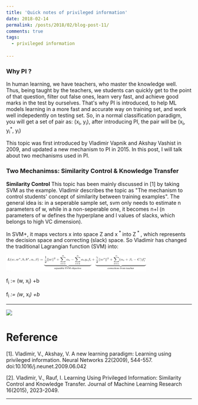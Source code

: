 ```yaml
---
title: 'Quick notes of privileged information'
date: 2018-02-14
permalink: /posts/2018/02/blog-post-11/
comments: true
tags:
  - privileged information
 
---
```

### Why PI ?
In human learning, we have teachers, who master the knowledge well. Thus, being taught by the teachers, we students can quickly get to the point of that question, filter out false ones, learn very fast, and achieve good marks in the test by ourselves. That's why PI is introduced, to help ML models learning in a more fast and accurate way on training set, and work well indepedently on testing set. So, in a normal classification paradigm, you will get a set of pair as: (x<sub>i</sub>, y<sub>i</sub>), after introducing PI, the pair will be (x<sub>i</sub>, y<sub>i</sub><sup>\*</sup>, y<sub>i</sub>)

This topic was first introduced by Vladimir Vapnik and Akshay Vashist in 2009, and updated a new mechanism to PI in 2015. In this post, I will talk about two mechanisms used in PI.

### Two Mechanimss: Similarity Control & Knowledge Transfer
**Similarity Control** 
This topic has been mainly discussed in [1] by taking SVM as the example. Vladimir describes the topic as "The mechanism to control students' concept of similarity between training examples". The general idea is: in a seperable sample set, svm only needs to estimate n parameters of w, while in a non-seperable one, it becomes n+l (n parameters of w defines the hyperplane and l values of slacks, which belongs to high VC dimension).

In SVM+, it maps vectors x into space Z and x<sup> * </sup> into Z<sup> * </sup>, which represents the decision space and correcting (slack) space. So Vladimir has changed the traditional Lagrangian function (SVM) into:
<p float="left">
  <img src="/images/pi1.png" width="380" />
</p>
f<sub>i</sub> := (w, x<sub>i</sub>) +b

f<sub>i</sub><sup>*</sup> := (w<sup>*</sup>, x<sub>i</sub><sup>*</sup>) +b<sup>*</sup>

---



<p float="left">
  <img src="/images/ind.png" width="300" />
</p>







Reference
========

[1]. Vladimir, V., Akshay, V. A new learning paradigm: Learning using privileged information. Neural Networks 22(2009), 544-557. doi:10.1016/j.neunet.2009.06.042

[2]. Vladimir, V., Rauf, I. Learning Using Privileged Information: Similarity Control and Knowledge Transfer. Journal of Machine Learning Research 16(2015), 2023-2049.




------